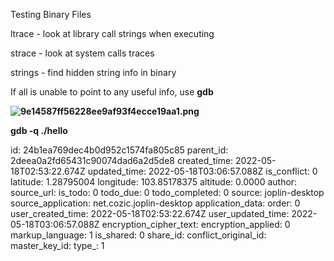 Testing Binary Files

ltrace - look at library call strings when executing

strace - look at system calls traces

strings - find hidden string info in binary

If all is unable to point to any useful info, use **gdb**

**![9e14587ff56228ee9af93f4ecce19aa1.png](:/3522f259a2b240eeb309049f516181ac)**

**gdb -q ./hello**

id: 24b1ea769dec4b0d952c1574fa805c85
parent_id: 2deea0a2fd65431c90074dad6a2d5de8
created_time: 2022-05-18T02:53:22.674Z
updated_time: 2022-05-18T03:06:57.088Z
is_conflict: 0
latitude: 1.28795004
longitude: 103.85178375
altitude: 0.0000
author: 
source_url: 
is_todo: 0
todo_due: 0
todo_completed: 0
source: joplin-desktop
source_application: net.cozic.joplin-desktop
application_data: 
order: 0
user_created_time: 2022-05-18T02:53:22.674Z
user_updated_time: 2022-05-18T03:06:57.088Z
encryption_cipher_text: 
encryption_applied: 0
markup_language: 1
is_shared: 0
share_id: 
conflict_original_id: 
master_key_id: 
type_: 1